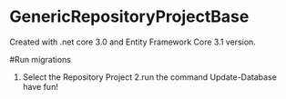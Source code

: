 # GenericRepositoryProjectBase
Created with .net core 3.0 and Entity Framework Core 3.1 version.

#Run migrations
1. Select the Repository Project
2.run the command
Update-Database
have fun!
